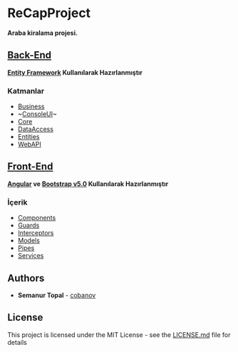 # ReCapProject

**Araba kiralama projesi.**

## [Back-End](https://github.com/semanurtopal/ReCapProject)

**[Entity Framework](https://docs.microsoft.com/tr-tr/ef/core/get-started) Kullanılarak Hazırlanmıştır**

### Katmanlar
- [Business](https://github.com/semanurtopal/ReCapProject/tree/master/Business)  
- ~[ConsoleUI](https://github.com/semanurtopal/ReCapProject/tree/master/ConsoleUI)~ 
- [Core](https://github.com/semanurtopal/ReCapProject/tree/master/Core)  
- [DataAccess](https://github.com/semanurtopal/ReCapProject/tree/master/DataAccess) 
- [Entities](https://github.com/semanurtopal/ReCapProject/tree/master/Entities) 
- [WebAPI](https://github.com/semanurtopal/ReCapProject/tree/master/WebAPI) 

## [Front-End](https://github.com/semanurtopal/ReCapProject/tree/master/rentacar)

**[Angular](https://angular.io/cli) ve [Bootstrap v5.0](https://getbootstrap.com/docs/5.0/getting-started/introduction/) Kullanılarak Hazırlanmıştır**

### İçerik
- [Components](https://github.com/semanurtopal/ReCapProject/tree/master/rentacar/src/app/components) 
- [Guards](https://github.com/semanurtopal/ReCapProject/tree/master/rentacar/src/app/guards) 
- [Interceptors](https://github.com/semanurtopal/ReCapProject/tree/master/rentacar/src/app/interceptors) 
- [Models](https://github.com/semanurtopal/ReCapProject/tree/master/rentacar/src/app/models) 
- [Pipes](https://github.com/semanurtopal/ReCapProject/tree/master/rentacar/src/app/pipes) 
- [Services](https://github.com/semanurtopal/ReCapProject/tree/master/rentacar/src/app/services) 



## Authors
* **Semanur Topal** - [cobanov](https://github.com/cobanov)
## License
This project is licensed under the MIT License - see the [LICENSE.md](LICENSE.md) file for details


